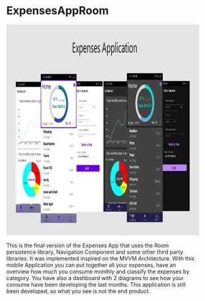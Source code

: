 # ExpensesAppRoom

<img src="https://github.com/agul1no/ExpensesAppRoom/blob/master/Endmockup.png" width="1000" height="550" />

This is the final version of the Expenses App that uses the Room persistence library, Navigation Component and some other third party libraries. It was implemented inspired 
on the MVVM Architecture. With this mobile Application you can put together all your expenses, have an overview how much you consume monthly and classify the expenses by
category. You have also a dashboard with 2 diagrams to see how your consume have been developing the last months.
This application is still been developed, so what you see is not the end product.
